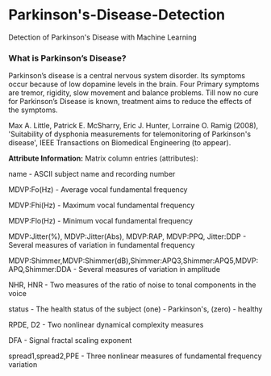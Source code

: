# Parkinson's-Disease-Detection
Detection of Parkinson's Disease with Machine Learning


### What is Parkinson’s Disease?
Parkinson’s disease is a central nervous system disorder. Its symptoms occur because of low dopamine levels in the brain. Four Primary symptoms are tremor, rigidity, slow movement and balance problems. Till now no cure for Parkinson’s Disease is known, treatment aims to reduce the effects of the symptoms.

Max A. Little, Patrick E. McSharry, Eric J. Hunter, Lorraine O. Ramig (2008), 'Suitability of dysphonia measurements for telemonitoring of Parkinson's disease', IEEE Transactions on Biomedical Engineering (to appear).

**Attribute Information:**
Matrix column entries (attributes):

name - ASCII subject name and recording number<br /> 

MDVP:Fo(Hz) - Average vocal fundamental frequency<br /> 

MDVP:Fhi(Hz) - Maximum vocal fundamental frequency<br /> 

MDVP:Flo(Hz) - Minimum vocal fundamental frequency<br /> 

MDVP:Jitter(%), MDVP:Jitter(Abs), MDVP:RAP, MDVP:PPQ, Jitter:DDP - Several measures of variation in fundamental frequency<br /> 

MDVP:Shimmer,MDVP:Shimmer(dB),Shimmer:APQ3,Shimmer:APQ5,MDVP:APQ,Shimmer:DDA - Several measures of variation in amplitude<br /> 

NHR, HNR - Two measures of the ratio of noise to tonal components in the voice<br /> 

status - The health status of the subject (one) - Parkinson's, (zero) - healthy<br /> 

RPDE, D2 - Two nonlinear dynamical complexity measures<br /> 

DFA - Signal fractal scaling exponent<br /> 

spread1,spread2,PPE - Three nonlinear measures of fundamental frequency variation<br /> 
